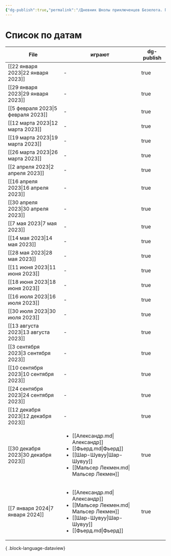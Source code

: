 ```yaml
---
{"dg-publish":true,"permalink":"/Дневник Школы приключенцев Безелота. Переплетенные судьбы/","tags":["gardenEntry"]}
---
```


# Список по датам

| File                                      | играют                                                                                                                                                       | dg-publish |
| ----------------------------------------- | ------------------------------------------------------------------------------------------------------------------------------------------------------------ | ---------- |
| [[22 января 2023\|22 января 2023]]     | \-                                                                                                                                                           | true       |
| [[29 января 2023\|29 января 2023]]     | \-                                                                                                                                                           | true       |
| [[5 февраля 2023\|5 февраля 2023]]     | \-                                                                                                                                                           | true       |
| [[12 марта 2023\|12 марта 2023]]       | \-                                                                                                                                                           | true       |
| [[19 марта 2023\|19 марта 2023]]       | \-                                                                                                                                                           | true       |
| [[26 марта 2023\|26 марта 2023]]       | \-                                                                                                                                                           | true       |
| [[2 апреля 2023\|2 апреля 2023]]       | \-                                                                                                                                                           | true       |
| [[16 апреля 2023\|16 апреля 2023]]     | \-                                                                                                                                                           | true       |
| [[30 апреля 2023\|30 апреля 2023]]     | \-                                                                                                                                                           | true       |
| [[7 мая 2023\|7 мая 2023]]             | \-                                                                                                                                                           | true       |
| [[14 мая 2023\|14 мая 2023]]           | \-                                                                                                                                                           | true       |
| [[28 мая 2023\|28 мая 2023]]           | \-                                                                                                                                                           | true       |
| [[11 июня 2023\|11 июня 2023]]         | \-                                                                                                                                                           | true       |
| [[18 июня 2023\|18 июня 2023]]         | \-                                                                                                                                                           | true       |
| [[16 июля 2023\|16 июля 2023]]         | \-                                                                                                                                                           | true       |
| [[30 июля 2023\|30 июля 2023]]         | \-                                                                                                                                                           | true       |
| [[13 августа 2023\|13 августа 2023]]   | \-                                                                                                                                                           | true       |
| [[3 сентября 2023\|3 сентября 2023]]   | \-                                                                                                                                                           | true       |
| [[10 сентября 2023\|10 сентября 2023]] | \-                                                                                                                                                           | true       |
| [[24 сентября 2023\|24 сентября 2023]] | \-                                                                                                                                                           | true       |
| [[12 декабря 2023\|12 декабря 2023]]   | \-                                                                                                                                                           | true       |
| [[30 декабря 2023\|30 декабря 2023]]   | <ul><li>[[Александр.md\\|Александр]]</li><li>[[Фьерд.md\\|Фьерд]]</li><li>[[Шар-Шувуу\\|Шар-Шувуу]]</li><li>[[Мальсер Лекмен.md\\|Мальсер Лекмен]]</li></ul> | true       |
| [[7 января 2024\|7 января 2024]]       | <ul><li>[[Александр.md\\|Александр]]</li><li>[[Мальсер Лекмен.md\\|Мальсер Лекмен]]</li><li>[[Шар-Шувуу\\|Шар-Шувуу]]</li><li>[[Фьерд.md\\|Фьерд]]</li></ul> | true       |

{ .block-language-dataview}

